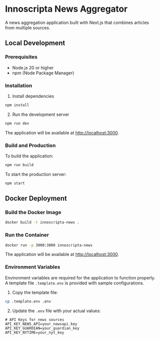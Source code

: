 # Innoscripta News Aggregator

A news aggregation application built with Next.js that combines articles from multiple sources.

## Local Development

### Prerequisites
- Node.js 20 or higher
- npm (Node Package Manager)

### Installation

1. Install dependencies
```bash
npm install
```

2. Run the development server
```bash
npm run dev
```

The application will be available at [http://localhost:3000](http://localhost:3000).

### Build and Production

To build the application:
```bash
npm run build
```

To start the production server:
```bash
npm start
```

## Docker Deployment

### Build the Docker Image
```bash
docker build -t innoscripta-news .
```

### Run the Container
```bash
docker run -p 3000:3000 innoscripta-news
```

The application will be available at [http://localhost:3000](http://localhost:3000).

### Environment Variables

Environment variables are required for the application to function properly. A template file `.template.env` is provided with sample configurations.

1. Copy the template file:
```bash
cp .template.env .env
```

2. Update the `.env` file with your actual values:
```env
# API Keys for news sources
API_KEY_NEWS_API=your_newsapi_key
API_KEY_GUARDIAN=your_guardian_key
API_KEY_NYTIME=your_nyt_key
```


